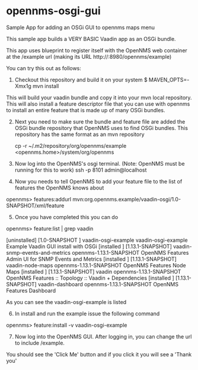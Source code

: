 opennms-osgi-gui
================

Sample App for adding an OSGi GUI to opennms maps menu

This sample app builds a VERY BASIC Vaadin app as an OSGi bundle.

This app uses blueprint to register itself with the OpenNMS web
container at the /example url (making its URL http://<server>:8980/opennms/example)

You can try this out as follows:

1. Checkout this repository and build it on your system
   $ MAVEN_OPTS=-Xmx1g mvn install

This will build your vaadin bundle and copy it into your mvn local
repository.  This will also install a feature descriptor file that you
can use with opennms to install an entire feature that is made up of
many OSGi bundles.

2. Next you need to make sure the bundle and feature file are added
the OSGi bundle repository that OpenNMS uses to find OSGi bundles.
This repository has the same format as an mvn repository

     cp -r ~/.m2/repository/org/opennms/example <opennms.home>/system/org/opennms

3. Now log into the OpenNMS's osgi terminal. (Note: OpenNMS must be running for this to work)
   ssh -p 8101 admin@localhost

4. Now you needs to tell OpenNMS to add your feature file to the list
of features the OpenNMS knows about

opennms> features:addurl mvn:org.opennms.example/vaadin-osgi/1.0-SNAPSHOT/xml/feature

5. Once you have completed this you can do 

opennms> feature:list | grep vaadin

[uninstalled] [1.0-SNAPSHOT   ] vaadin-osgi-example		vaadin-osgi-example     Example Vaadin GUI install with OSGi
[installed  ] [1.13.1-SNAPSHOT] vaadin-snmp-events-and-metrics	opennms-1.13.1-SNAPSHOT OpenNMS Features Admin UI for SNMP Events and Metrics
[installed  ] [1.13.1-SNAPSHOT] vaadin-node-maps		opennms-1.13.1-SNAPSHOT OpenNMS Features Node Maps
[installed  ] [1.13.1-SNAPSHOT] vaadin				opennms-1.13.1-SNAPSHOT OpenNMS Features :: Topology :: Vaadin + Dependencies
[installed  ] [1.13.1-SNAPSHOT] vaadin-dashboard		opennms-1.13.1-SNAPSHOT OpenNMS Features Dashboard

As you can see the vaadin-osgi-example is listed

6. In install and run the example issue the following command

opennms> feature:install -v vaadin-osgi-example

7. Now log into the OpenNMS GUI.  After logging in, you can change the url to include /example.

You should see the 'Click Me' button and if you click it you will see a 'Thank you'






